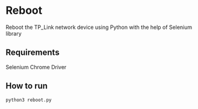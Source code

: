 # Reboot
Reboot the TP_Link network device using Python with the help of Selenium library
## Requirements
Selenium
Chrome Driver
## How to run
`python3 reboot.py`